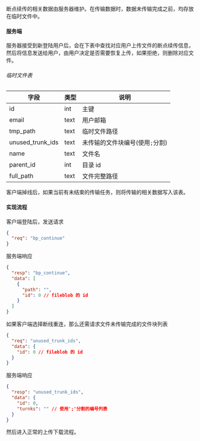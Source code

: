 断点续传的相关数据由服务器维护。在传输数据时，数据未传输完成之前，均存放在临时文件中。

#### 服务端

服务器接受到新登陆用户后，会在下表中查找对应用户上传文件的断点续传信息，然后将信息发送给用户，由用户决定是否需要恢复上传，如果拒绝，则删除对应文件。

###### 临时文件表

| 字段             | 类型 | 说明                            |
| ---------------- | ---- | ------------------------------- |
| id               | int  | 主键                            |
| email            | text | 用户邮箱                        |
| tmp_path         | text | 临时文件路径                    |
| unused_trunk_ids | text | 未传输的文件块编号(使用`;`分割) |
| name             | text | 文件名                          |
| parent_id        | int  | 目录 id                         |
| full_path        | text | 文件完整路径                    |

客户端掉线后，如果当前有未结束的传输任务，则将传输的相关数据写入该表。

#### 实现流程

客户端登陆后，发送请求

```json
{
  "req": "bp_continue"
}
```

服务端响应

```json
{
  "resp": "bp_continue",
  "data": [
    {
      "path": "",
      "id": 0 // fileblob 的 id
    }
  ]
}
```

如果客户端选择断线重连，那么还需请求文件未传输完成的文件块列表

```json
{
  "req": "unused_trunk_ids",
  "data": {
    "id": 0 // fileblob 的 id
  }
}
```

服务端响应

```json
{
  "resp": "unused_trunk_ids",
  "data": {
    "id": 0,
    "turnks": "" // 使用';'分割的编号列表
  }
}
```

然后进入正常的上传下载流程。
